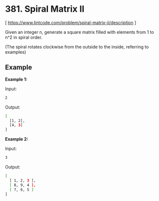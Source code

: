 # 381. Spiral Matrix II
[ https://www.lintcode.com/problem/spiral-matrix-ii/description ]

Given an integer n, generate a square matrix filled with elements from 1 to n^2 in spiral order.

(The spiral rotates clockwise from the outside to the inside, referring to examples)

## Example
**Example 1:**

Input:
```sh
2
```
Output:
```sh
[
  [1, 2],
  [4, 3]
]
```

**Example 2:**

Input:
```sh
3
```
Output:
```sh
[
  [ 1, 2, 3 ],
  [ 8, 9, 4 ],
  [ 7, 6, 5 ]
]
```